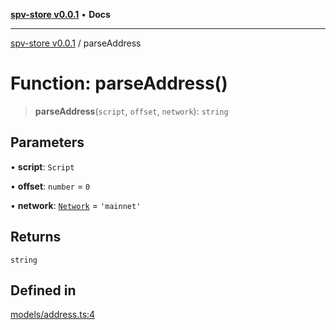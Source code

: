 [**spv-store v0.0.1**](../README.md) • **Docs**

***

[spv-store v0.0.1](../globals.md) / parseAddress

# Function: parseAddress()

> **parseAddress**(`script`, `offset`, `network`): `string`

## Parameters

• **script**: `Script`

• **offset**: `number` = `0`

• **network**: [`Network`](../type-aliases/Network.md) = `'mainnet'`

## Returns

`string`

## Defined in

[models/address.ts:4](https://github.com/shruggr/ts-casemod-spv/blob/3ea4eaa98b52595d9cf79b03096c7b1d167ad808/src/models/address.ts#L4)
